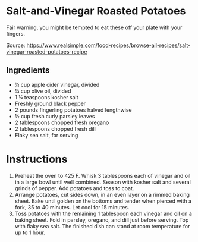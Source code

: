 # Salt-and-Vinegar Roasted Potatoes

Fair warning, you might be tempted to eat these off your plate with your fingers.

Source: https://www.realsimple.com/food-recipes/browse-all-recipes/salt-vinegar-roasted-potatoes-recipe

## Ingredients

- ¼ cup apple cider vinegar, divided
- ¼ cup olive oil, divided
- 1 ¼ teaspoons kosher salt
- Freshly ground black pepper
- 2 pounds fingerling potatoes halved lengthwise
- ½ cup fresh curly parsley leaves
- 2 tablespoons chopped fresh oregano
- 2 tablespoons chopped fresh dill
- Flaky sea salt, for serving

# Instructions

1. Preheat the oven to 425 F. Whisk 3 tablespoons each of vinegar and oil in a large bowl until well combined. Season with kosher salt and several grinds of pepper. Add potatoes and toss to coat.
2. Arrange potatoes, cut sides down, in an even layer on a rimmed baking sheet. Bake until golden on the bottoms and tender when pierced with a fork, 35 to 40 minutes. Let cool for 15 minutes.
3. Toss potatoes with the remaining 1 tablespoon each vinegar and oil on a baking sheet. Fold in parsley, oregano, and dill just before serving. Top with flaky sea salt. The finished dish can stand at room temperature for up to 1 hour.

